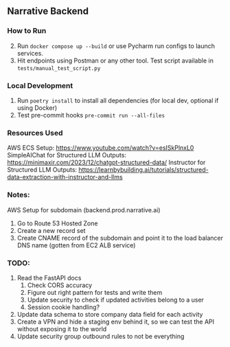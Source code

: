 ## Narrative Backend

### How to Run

2. Run `docker compose up --build` or use Pycharm run configs to launch services.
3. Hit endpoints using Postman or any other tool. Test script available in `tests/manual_test_script.py`

### Local Development

1. Run `poetry install` to install all dependencies (for local dev, optional if using Docker)
2. Test pre-commit hooks `pre-commit run --all-files`

### Resources Used

AWS ECS Setup: https://www.youtube.com/watch?v=esISkPlnxL0
SimpleAIChat for Structured LLM Outputs: https://minimaxir.com/2023/12/chatgpt-structured-data/
Instructor for Structured LLM Outputs: https://learnbybuilding.ai/tutorials/structured-data-extraction-with-instructor-and-llms

### Notes:

AWS Setup for subdomain (backend.prod.narrative.ai)

1. Go to Route 53 Hosted Zone
2. Create a new record set
3. Create CNAME record of the subdomain and point it to the load balancer DNS name (gotten from EC2 ALB service)

### TODO:

1. Read the FastAPI docs
   1. Check CORS accuracy
   2. Figure out right pattern for tests and write them
   3. Update security to check if updated activities belong to a user
   4. Session cookie handling?
2. Update data schema to store company data field for each activity
3. Create a VPN and hide a staging env behind it, so we can test the API without exposing it to the world
4. Update security group outbound rules to not be everything
